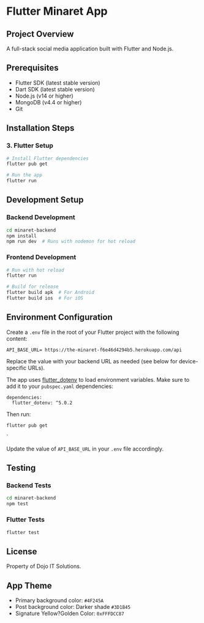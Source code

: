 # Flutter Minaret App

## Project Overview
A full-stack social media application built with Flutter and Node.js.

## Prerequisites
- Flutter SDK (latest stable version)
- Dart SDK (latest stable version)
- Node.js (v14 or higher)
- MongoDB (v4.4 or higher)
- Git

## Installation Steps



### 3. Flutter Setup
```bash
# Install Flutter dependencies
flutter pub get

# Run the app
flutter run
```

## Development Setup

### Backend Development
```bash
cd minaret-backend
npm install
npm run dev  # Runs with nodemon for hot reload
```

### Frontend Development
```bash
# Run with hot reload
flutter run

# Build for release
flutter build apk  # For Android
flutter build ios  # For iOS
```

## Environment Configuration

Create a `.env` file in the root of your Flutter project with the following content:

```
API_BASE_URL= https://the-minaret-f6e46d4294b5.herokuapp.com/api
```

Replace the value with your backend URL as needed (see below for device-specific URLs).

The app uses [flutter_dotenv](https://pub.dev/packages/flutter_dotenv) to load environment variables. Make sure to add it to your `pubspec.yaml` dependencies:

```
dependencies:
  flutter_dotenv: ^5.0.2
```

Then run:

```
flutter pub get
```
`

Update the value of `API_BASE_URL` in your `.env` file accordingly.

## Testing

### Backend Tests
```bash
cd minaret-backend
npm test
```

### Flutter Tests
```bash
flutter test
```


## License
Property of Dojo IT Solutions.


## App Theme
- Primary background color: `#4F245A`
- Post background color: Darker shade `#3D1B45`
- Signature Yellow?Golden Color: `0xFFFDCC87`






